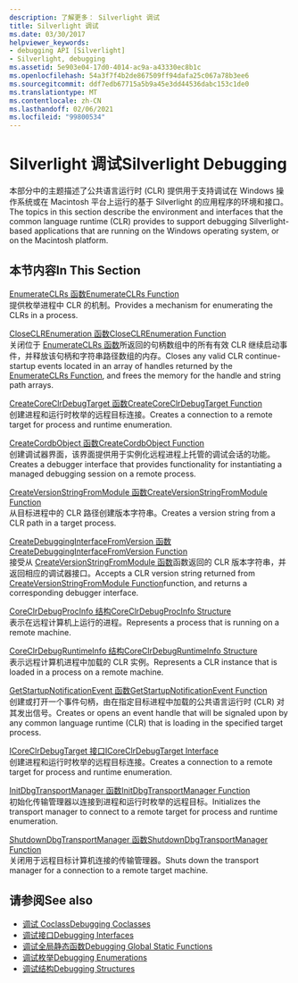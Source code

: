 ```yaml
---
description: 了解更多： Silverlight 调试
title: Silverlight 调试
ms.date: 03/30/2017
helpviewer_keywords:
- debugging API [Silverlight]
- Silverlight, debugging
ms.assetid: 5e903e04-17d0-4014-ac9a-a43330ec8b1c
ms.openlocfilehash: 54a3f7f4b2de867509ff94dafa25c067a78b3ee6
ms.sourcegitcommit: ddf7edb67715a5b9a45e3dd44536dabc153c1de0
ms.translationtype: MT
ms.contentlocale: zh-CN
ms.lasthandoff: 02/06/2021
ms.locfileid: "99800534"
---
```

# <a name="silverlight-debugging"></a><span data-ttu-id="52ed8-103">Silverlight 调试</span><span class="sxs-lookup"><span data-stu-id="52ed8-103">Silverlight Debugging</span></span>

<span data-ttu-id="52ed8-104">本部分中的主题描述了公共语言运行时 (CLR) 提供用于支持调试在 Windows 操作系统或在 Macintosh 平台上运行的基于 Silverlight 的应用程序的环境和接口。</span><span class="sxs-lookup"><span data-stu-id="52ed8-104">The topics in this section describe the environment and interfaces that the common language runtime (CLR) provides to support debugging Silverlight-based applications that are running on the Windows operating system, or on the Macintosh platform.</span></span>  
  
## <a name="in-this-section"></a><span data-ttu-id="52ed8-105">本节内容</span><span class="sxs-lookup"><span data-stu-id="52ed8-105">In This Section</span></span>  

 [<span data-ttu-id="52ed8-106">EnumerateCLRs 函数</span><span class="sxs-lookup"><span data-stu-id="52ed8-106">EnumerateCLRs Function</span></span>](enumerateclrs-function.md)  
 <span data-ttu-id="52ed8-107">提供枚举进程中 CLR 的机制。</span><span class="sxs-lookup"><span data-stu-id="52ed8-107">Provides a mechanism for enumerating the CLRs in a process.</span></span>  
  
 [<span data-ttu-id="52ed8-108">CloseCLREnumeration 函数</span><span class="sxs-lookup"><span data-stu-id="52ed8-108">CloseCLREnumeration Function</span></span>](closeclrenumeration-function.md)  
 <span data-ttu-id="52ed8-109">关闭位于 [EnumerateCLRs 函数](enumerateclrs-function.md)所返回的句柄数组中的所有有效 CLR 继续启动事件，并释放该句柄和字符串路径数组的内存。</span><span class="sxs-lookup"><span data-stu-id="52ed8-109">Closes any valid CLR continue-startup events located in an array of handles returned by the [EnumerateCLRs Function](enumerateclrs-function.md), and frees the memory for the handle and string path arrays.</span></span>  
  
 [<span data-ttu-id="52ed8-110">CreateCoreClrDebugTarget 函数</span><span class="sxs-lookup"><span data-stu-id="52ed8-110">CreateCoreClrDebugTarget Function</span></span>](createcoreclrdebugtarget-function.md)  
 <span data-ttu-id="52ed8-111">创建进程和运行时枚举的远程目标连接。</span><span class="sxs-lookup"><span data-stu-id="52ed8-111">Creates a connection to a remote target for process and runtime enumeration.</span></span>  
  
 [<span data-ttu-id="52ed8-112">CreateCordbObject 函数</span><span class="sxs-lookup"><span data-stu-id="52ed8-112">CreateCordbObject Function</span></span>](createcordbobject-function.md)  
 <span data-ttu-id="52ed8-113">创建调试器界面，该界面提供用于实例化远程进程上托管的调试会话的功能。</span><span class="sxs-lookup"><span data-stu-id="52ed8-113">Creates a debugger interface that provides functionality for instantiating a managed debugging session on a remote process.</span></span>  
  
 [<span data-ttu-id="52ed8-114">CreateVersionStringFromModule 函数</span><span class="sxs-lookup"><span data-stu-id="52ed8-114">CreateVersionStringFromModule Function</span></span>](createversionstringfrommodule-function.md)  
 <span data-ttu-id="52ed8-115">从目标进程中的 CLR 路径创建版本字符串。</span><span class="sxs-lookup"><span data-stu-id="52ed8-115">Creates a version string from a CLR path in a target process.</span></span>  
  
 [<span data-ttu-id="52ed8-116">CreateDebuggingInterfaceFromVersion 函数</span><span class="sxs-lookup"><span data-stu-id="52ed8-116">CreateDebuggingInterfaceFromVersion Function</span></span>](createdebugginginterfacefromversion-function-for-silverlight.md)  
 <span data-ttu-id="52ed8-117">接受从 [CreateVersionStringFromModule 函数](createversionstringfrommodule-function.md)函数返回的 CLR 版本字符串，并返回相应的调试器接口。</span><span class="sxs-lookup"><span data-stu-id="52ed8-117">Accepts a CLR version string returned from [CreateVersionStringFromModule Function](createversionstringfrommodule-function.md)function, and returns a corresponding debugger interface.</span></span>  
  
 [<span data-ttu-id="52ed8-118">CoreClrDebugProcInfo 结构</span><span class="sxs-lookup"><span data-stu-id="52ed8-118">CoreClrDebugProcInfo Structure</span></span>](coreclrdebugprocinfo-structure.md)  
 <span data-ttu-id="52ed8-119">表示在远程计算机上运行的进程。</span><span class="sxs-lookup"><span data-stu-id="52ed8-119">Represents a process that is running on a remote machine.</span></span>  
  
 [<span data-ttu-id="52ed8-120">CoreClrDebugRuntimeInfo 结构</span><span class="sxs-lookup"><span data-stu-id="52ed8-120">CoreClrDebugRuntimeInfo Structure</span></span>](coreclrdebugruntimeinfo-structure.md)  
 <span data-ttu-id="52ed8-121">表示远程计算机进程中加载的 CLR 实例。</span><span class="sxs-lookup"><span data-stu-id="52ed8-121">Represents a CLR instance that is loaded in a process on a remote machine.</span></span>  
  
 [<span data-ttu-id="52ed8-122">GetStartupNotificationEvent 函数</span><span class="sxs-lookup"><span data-stu-id="52ed8-122">GetStartupNotificationEvent Function</span></span>](getstartupnotificationevent-function.md)  
 <span data-ttu-id="52ed8-123">创建或打开一个事件句柄，由在指定目标进程中加载的公共语言运行时 (CLR) 对其发出信号。</span><span class="sxs-lookup"><span data-stu-id="52ed8-123">Creates or opens an event handle that will be signaled upon by any common language runtime (CLR) that is loading in the specified target process.</span></span>  
  
 [<span data-ttu-id="52ed8-124">ICoreClrDebugTarget 接口</span><span class="sxs-lookup"><span data-stu-id="52ed8-124">ICoreClrDebugTarget Interface</span></span>](icoreclrdebugtarget-interface.md)  
 <span data-ttu-id="52ed8-125">创建进程和运行时枚举的远程目标连接。</span><span class="sxs-lookup"><span data-stu-id="52ed8-125">Creates a connection to a remote target for process and runtime enumeration.</span></span>  
  
 [<span data-ttu-id="52ed8-126">InitDbgTransportManager 函数</span><span class="sxs-lookup"><span data-stu-id="52ed8-126">InitDbgTransportManager Function</span></span>](initdbgtransportmanager-function.md)  
 <span data-ttu-id="52ed8-127">初始化传输管理器以连接到进程和运行时枚举的远程目标。</span><span class="sxs-lookup"><span data-stu-id="52ed8-127">Initializes the transport manager to connect to a remote target for process and runtime enumeration.</span></span>  
  
 [<span data-ttu-id="52ed8-128">ShutdownDbgTransportManager 函数</span><span class="sxs-lookup"><span data-stu-id="52ed8-128">ShutdownDbgTransportManager Function</span></span>](shutdowndbgtransportmanager-function.md)  
 <span data-ttu-id="52ed8-129">关闭用于远程目标计算机连接的传输管理器。</span><span class="sxs-lookup"><span data-stu-id="52ed8-129">Shuts down the transport manager for a connection to a remote target machine.</span></span>  
  
## <a name="see-also"></a><span data-ttu-id="52ed8-130">请参阅</span><span class="sxs-lookup"><span data-stu-id="52ed8-130">See also</span></span>

- [<span data-ttu-id="52ed8-131">调试 Coclass</span><span class="sxs-lookup"><span data-stu-id="52ed8-131">Debugging Coclasses</span></span>](debugging-coclasses.md)
- [<span data-ttu-id="52ed8-132">调试接口</span><span class="sxs-lookup"><span data-stu-id="52ed8-132">Debugging Interfaces</span></span>](debugging-interfaces.md)
- [<span data-ttu-id="52ed8-133">调试全局静态函数</span><span class="sxs-lookup"><span data-stu-id="52ed8-133">Debugging Global Static Functions</span></span>](debugging-global-static-functions.md)
- [<span data-ttu-id="52ed8-134">调试枚举</span><span class="sxs-lookup"><span data-stu-id="52ed8-134">Debugging Enumerations</span></span>](debugging-enumerations.md)
- [<span data-ttu-id="52ed8-135">调试结构</span><span class="sxs-lookup"><span data-stu-id="52ed8-135">Debugging Structures</span></span>](debugging-structures.md)
